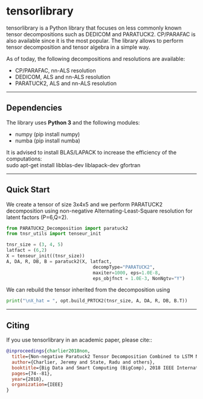 
# tensorlibrary
tensorlibrary is a Python library that focuses on less commonly known tensor decompositions such as DEDICOM and PARATUCK2. CP/PARAFAC is also available since it is the most popular. The library allows to perform tensor decomposition and tensor algebra in a simple way.

As of today, the following decompositions and resolutions are available:
- CP/PARAFAC, nn-ALS resolution
- DEDICOM, ALS and nn-ALS resolution
- PARATUCK2, ALS and nn-ALS resolution

----------------------------

## Dependencies

The library uses **Python 3** and the following modules:
- numpy (pip install numpy)
- numba (pip install numba)

It is advised to install BLAS/LAPACK to increase the efficiency of the computations:  
sudo apt-get install libblas-dev liblapack-dev gfortran

----------------------------

## Quick Start

We create a tensor of size 3x4x5 and we perform PARATUCK2 decomposition using non-negative Alternating-Least-Square resolution for latent factors (P=6,Q=2).

```python
from PARATUCK2_Decomposition import paratuck2
from tnsr_utils import tenseur_init

tnsr_size = (3, 4, 5)
latfact = (6,2)
X = tenseur_init((tnsr_size))
A, DA, R, DB, B = paratuck2(X, latfact, 
                                decompType="PARATUCK2",  
                                maxiter=1000, eps=1.0E-8, 
                                eps_objfnct = 1.0E-3, NonNgtv="Y")
```

We can rebuild the tensor inherited from the decomposition using 
```python
print("\nX_hat = ", opt.build_PRTCK2(tnsr_size, A, DA, R, DB, B.T))
```

----------------------------

## Citing

If you use tensorlibrary in an academic paper, please cite::

```bibtex
@inproceedings{charlier2018non,
  title={Non-negative Paratuck2 Tensor Decomposition Combined to LSTM Network for Smart Contracts Profiling},
  author={Charlier, Jeremy and State, Radu and others},
  booktitle={Big Data and Smart Computing (BigComp), 2018 IEEE International Conference on},
  pages={74--81},
  year={2018},
  organization={IEEE}
}
```
